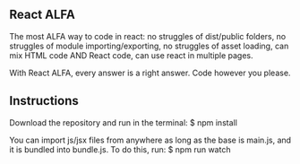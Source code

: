 ## React ALFA

The most ALFA way to code in react: no struggles of dist/public folders, no struggles of module importing/exporting, no struggles of asset loading, can mix HTML code AND React code, can use react in multiple pages.

With React ALFA, every answer is a right answer. Code however you please.

## Instructions
Download the repository and run in the terminal:
    $ npm install

You can import js/jsx files from anywhere as long as the base is main.js, and it is bundled into bundle.js. To do this, run:
    $ npm run watch
